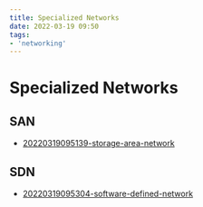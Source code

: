 ```yaml
---
title: Specialized Networks
date: 2022-03-19 09:50
tags:
- 'networking'
---
```


# Specialized Networks

## SAN

* [20220319095139-storage-area-network](20220319095139-storage-area-network.md)

## SDN

* [20220319095304-software-defined-network](20220319095304-software-defined-network.md)